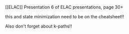 [[ELAC]]
Presentation 6 of ELAC presentations, page 30+

this and state minimization need to be on the cheatsheet!!

Also don't forget about k-paths!!